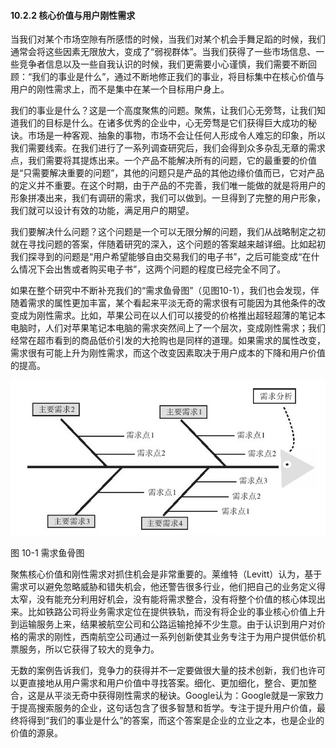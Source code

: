 #### 10.2.2 核心价值与用户刚性需求

当我们对某个市场空隙有所感悟的时候，当我们对某个机会手舞足蹈的时候，我们通常会将这些因素无限放大，变成了“弱视群体”。当我们获得了一些市场信息、一些竞争者信息以及一些自我认识的时候，我们更需要小心谨慎，我们需要不断回顾：“我们的事业是什么”，通过不断地修正我们的事业，将目标集中在核心价值与用户的刚性需求上，而不是集中在某一个目标用户身上。

我们的事业是什么？这是一个高度聚焦的问题。聚焦，让我们心无旁骛，让我们知道我们的目标是什么。在诸多优秀的企业中，心无旁骛是它们获得巨大成功的秘诀。市场是一种客观、抽象的事物，市场不会让任何人形成令人难忘的印象，所以我们需要线索。在我们进行了一系列调查研究后，我们会得到众多杂乱无章的需求点，我们需要将其提炼出来。一个产品不能解决所有的问题，它的最重要的价值是“只需要解决重要的问题”，其他的问题只是产品的其他边缘价值而已，它对产品的定义并不重要。在这个时期，由于产品的不完善，我们唯一能做的就是将用户的形象拼凑出来，我们有调研的需求，我们可以做到。一旦得到了完整的用户形象，我们就可以设计有效的功能，满足用户的期望。

我们要解决什么问题？这个问题是一个可以无限分解的问题，我们从战略制定之初就在寻找问题的答案，伴随着研究的深入，这个问题的答案越来越详细。比如起初我们探寻到的问题是“用户希望能够自由交易我们的电子书”，之后可能变成“在什么情况下会出售或者购买电子书”，这两个问题的程度已经完全不同了。

如果在整个研究中不断补充我们的“需求鱼骨图”（见图10-1），我们也会发现，伴随着需求的属性更加丰富，某个看起来平淡无奇的需求很有可能因为其他条件的改变成为刚性需求。比如，苹果公司在以人们可以接受的价格推出超轻超薄的笔记本电脑时，人们对苹果笔记本电脑的需求突然间上了一个层次，变成刚性需求；我们经常在超市看到的商品低价引发的大抢购也是同样的道理。如果需求的属性改变，需求很有可能上升为刚性需求，而这个改变因素取决于用户成本的下降和用户价值的提高。

![](images/image01412_jpeg)

图 10-1 需求鱼骨图 

聚焦核心价值和刚性需求对抓住机会是非常重要的。莱维特（Levitt）认为，基于需求可以避免忽略威胁和错失机会，他还警告很多行业，他们把自己的业务定义得太窄，没有能充分利用好机会，没有能将需求整合，没有将整个价值的核心体现出来。比如铁路公司将业务需求定位在提供铁轨，而没有将企业的事业核心价值上升到运输服务上来，结果被航空公司和公路运输抢掉不少生意。由于认识到用户对价格的需求的刚性，西南航空公司通过一系列创新使其业务专注于为用户提供低价机票服务，所以它获得了较大的竞争力。

无数的案例告诉我们，竞争力的获得并不一定要做很大量的技术创新，我们也许可以更直接地从用户需求和用户价值中寻找答案。细化、更加细化，整合、更加整合，这是从平淡无奇中获得刚性需求的秘诀。Google认为：Google就是一家致力于提高搜索服务的企业，这句话包含了很多智慧和哲学。专注于提升用户价值，最终将得到“我们的事业是什么”的答案，而这个答案是企业的立业之本，也是企业的价值的源泉。
